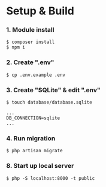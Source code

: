 # Setup & Build

### 1. Module install

```
$ composer install
$ npm i
```

### 2. Create ".env"

```
$ cp .env.example .env
```

### 3. Create "SQLite" & edit ".env"

```
$ touch database/database.sqlite
```

```
...
DB_CONNECTION=sqlite
...
```

### 4. Run migration

```
$ php artisan migrate
```

### 8. Start up local server

```
$ php -S localhost:8000 -t public
```
